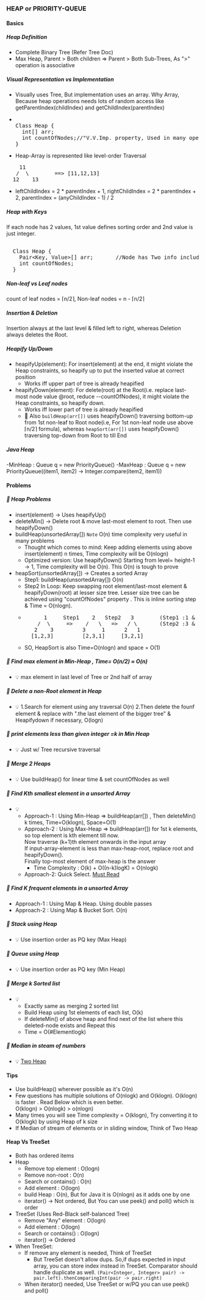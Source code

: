 ### HEAP or PRIORITY-QUEUE

#### Basics
##### Heap Definition
- Complete Binary Tree (Refer Tree Doc)
- Max Heap, Parent > Both children => Parent > Both Sub-Trees, As ">" operation is associative 
##### Visual Representation vs Implementation
- Visually uses Tree, But implementation uses an array. Why Array, Because heap operations needs lots of random access like getParentIndex(childIndex) and getChildIndex(parentIndex) 
- <pre> 
  Class Heap {
    int[] arr;
    int countOfNodes;//"V.V.Imp. property, Used in many operations"
  }
  </pre>
- Heap-Array is represented like level-order Traversal
<pre>
    11    
   /  \        ==> [11,12,13]    
  12    13  
</pre>
- leftChildIndex = 2 * parentIndex + 1, rightChildIndex = 2 * parentIndex + 2, parentIndex = (anyChildIndex - 1) / 2
##### Heap with Keys
If each node has 2 values, 1st value defines sorting order and 2nd value is just integer.
<pre> 
  Class Heap {
    Pair&lt;Key, Value&gt;[] arr;       //Node has Two info including key
    int countOfNodes;
  }
</pre>
##### Non-leaf vs Leaf nodes
count of leaf nodes = ⌈n/2⌉, Non-leaf nodes = n - ⌈n/2⌉
##### Insertion & Deletion
Insertion always at the last level & filled left to right, whereas Deletion always deletes the Root.
##### Heapify Up/Down
- heapifyUp(element): For insert(element) at the end, it might violate the Heap constraints, so heapify up to put the inserted value at correct position
  - Works iff upper part of tree is already heapified
- heapifyDown(element): For delete(root) at the Root(i.e. replace last-most node value @root, reduce --countOfNodes), it might violate the Heap constraints, so heapify down.
  - Works iff lower part of tree is already heapified
  - :clown_face: Also `buildHeap(arr[])` uses heapifyDown() traversing bottom-up from 1st non-leaf to Root node(i.e, For 1st non-leaf node use above ⌈n/2⌉ formula), whereas `heapSort(arr[])` uses heapifyDown()  traversing top-down from Root to till End

##### Java Heap
-MinHeap : Queue q = new PriorityQueue()
-MaxHeap : Queue q = new PriorityQueue((item1, item2) -> Integer.compare(item2, item1))

#### Problems
##### :rocket: Heap Problems
- insert(element) -> Uses heapifyUp()
- deleteMin() -> Delete root & move last-most element to root. Then use heapifyDown()
- buildHeap(unsortedArray[]) `Note` O(n) time complexity very useful in many problems
  - Thought which comes to mind: Keep adding elements using above insert(element) n times, Time complexity will be O(nlogn)
  - Optimized version: Use heapifyDown() Starting from level= height-1 -> 1, Time complexity will be O(n). This O(n) is tough to prove
- heapSort(unsortedArray[]) -> Creates a sorted Array
  - Step1: buildHeap(unsortedArray[]) O(n)
  - Step2 In Loop: Keep swapping root element/last-most element & heapifyDown(root) at lesser size tree. Lesser size tree can be achieved using "countOfNodes" property . This is inline sorting step & Time = O(nlogn).
  - <pre>
          1     Step1    2   Step2   3        (Step1 :1 & 3 swapped and heapifyDown(3) on array size =2)
        /  \     =>    /   \   =>   / \       (Step2 :3 & 2 swapped and heapifyDown(2) on array size =1)   
       2    3         3     1      2   1
      [1,2,3]         [2,3,1]     [3,2,1]
    </pre>
  - SO, HeapSort is also Time=O(nlogn) and space = O(1)
##### :rocket: Find max element in Min-Heap , Time= O(n/2) ≈ O(n)
- :bulb: max element in last level of Tree or 2nd half of array
##### :rocket: Delete a non-Root element in Heap
- :bulb: 1.Search for element using any traversal O(n) 2.Then delete the founf element & replace with ".the last element of the bigger tree" & Heapifydown if necessary, O(logn)
##### :rocket: print elements less than given integer =k in Min Heap
- :bulb: Just w/ Tree recursive traversal
##### :rocket: Merge 2 Heaps
- :bulb: Use buildHeap() for linear time & set countOfNodes as well
##### :rocket: Find Kth smallest element in a unsorted Array
- :bulb:
  - Approach-1 : Using Min-Heap => buildHeap(arr[]) , Then deleteMin() k times, Time=O(klogn), Space=O(1)
  - Approach-2 : Using Max-Heap => buildHeap(arr[]) for 1st k elements, so top element is kth element till now.<br/> 
  Now traverse (k+1)th element onwards in the input array<br/>
  If input-array-element is less than max-heap-root, replace root and heapifyDown().<br/> 
  Finally top-most element of max-heap is the answer
    - Time Complexity : O(k) + O((n-k)logK) = O(nlogk)
  - Approach-2: Quick Select. [Must Read](https://leetcode.com/problems/kth-largest-element-in-an-array/solutions/60333/concise-java-solution-based-on-quick-select/?orderBy=most_votes)
##### :rocket: Find K frequent elements in a unsorted Array
- Approach-1 : Using Map & Heap. Using double passes
- Approach-2 : Using Map & Bucket Sort. O(n)
##### :rocket: Stack using Heap
- :bulb: Use insertion order as PQ key (Max Heap)
##### :rocket: Queue using Heap
- :bulb: Use insertion order as PQ key (Min Heap)
##### :rocket: Merge k Sorted list
- :bulb: 
  - Exactly same as merging 2 sorted list
  - Build Heap using 1st elements of each list, O(k)
  - If deleteMin() of above heap and find next of the list where this deleted-node exists and Repeat this
  - Time = O(#Elementlogk)
##### :rocket: Median in steam of numbers
- :bulb: [Two Heap](Leetcode/src/main/java/year2k21/common/pattern/heap/two/Solution295.java)

#### Tips
- Use buildHeap() wherever possible as it's O(n)
- Few questions has multiple solutions of O(nlogk) and O(klogn). O(klogn) is faster . Read Below which is even better.<br/>
  O(klogn) > O(nlogk) > o(nlogn)  
- Many times you will see Time complexity = O(klogn), Try converting it to O(klogk) by using Heap of k size
- If Median of stream of elements or in sliding window, Think of Two Heap

#### Heap Vs TreeSet
- Both has ordered items
- Heap 
  - Remove top element : O(logn)
  - Remove non-root : O(n)
  - Search or contains() : O(n)
  - Add element : O(logn)
  - build Heap : O(n), But for Java  it is O(nlogn) as it adds one by one
  - iterator() -> Not ordered, But You can use peek() and poll() which is order
- TreeSet (Uses Red-Black self-balanced Tree)
  - Remove "Any" element : O(logn)
  - Add element : O(logn)
  - Search or contains() : O(logn)
  - iterator() -> Ordered
- When TreeSet:
  - If remove any element is needed, Think of TreeSet
    - But TreeSet doesn't allow dups. So,if dups expected in input array, you can store index instead in TreeSet. Comparator should handle duplicate as well. `(Pair<Integer, Integer> pair) -> pair.left).thenComparingInt(pair -> pair.right)` 
  - When iterator() needed, Use TreeSet or w/PQ you can use peek() and poll()
